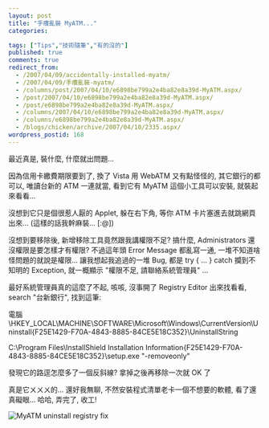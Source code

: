 ```yaml
---
layout: post
title: "手癢亂裝 MyATM..."
categories:

tags: ["Tips","技術隨筆","有的沒的"]
published: true
comments: true
redirect_from:
  - /2007/04/09/accidentally-installed-myatm/
  - /2007/04/09/手癢亂裝-myatm/
  - /columns/post/2007/04/10/e6898be799a2e4ba82e8a39d-MyATM.aspx/
  - /post/2007/04/10/e6898be799a2e4ba82e8a39d-MyATM.aspx/
  - /post/e6898be799a2e4ba82e8a39d-MyATM.aspx/
  - /columns/2007/04/10/e6898be799a2e4ba82e8a39d-MyATM.aspx/
  - /columns/e6898be799a2e4ba82e8a39d-MyATM.aspx/
  - /blogs/chicken/archive/2007/04/10/2335.aspx/
wordpress_postid: 168
---
```


最近真是, 裝什麼, 什麼就出問題...

因為信用卡繳費期限要到了, 換了 Vista 用 WebATM 又有點怪怪的, 其它銀行的都可以, 唯讀台新的 ATM 一連就當, 看到它有 MyATM 這個小工具可以安裝, 就裝起來看看...

沒想到它只是個很惹人厭的 Applet, 躲在右下角, 等你 ATM 卡片塞進去就跳網頁出來... (這樣的話我幹麻裝... [:@])

沒想到要移除後, 新增移除工具竟然跟我講權限不足? 搞什麼, Administrators 還沒權限是要怎樣才有權限? 不過這年頭 Error Message 都亂寫一通, 一堆不知道啥怪問題的就說是權限... 讓我想起我追過的一堆 Bug, 都是 try { ... } catch 攔到不知明的 Exception, 就一概顯示 "權限不足, 請聯絡系統管理員" ...

最好系統管理員真的這麼了不起, 咳咳, 沒事開了 Registry Editor 出來找看看, search "台新銀行", 找到這筆:

電腦\HKEY_LOCAL\MACHINE\SOFTWARE\Microsoft\Windows\CurrentVersion\Uninstall\{F25E1429-F70A-4843-8885-84CE5E18C352}\UninstallString

C:\Program Files\\InstallShield Installation Information\{F25E1429-F70A-4843-8885-84CE5E18C352}\setup.exe "-removeonly"

發現它的路逕怎麼多了一個反斜線? 拿掉之後再移除一次就 OK 了

真是它ㄨㄨㄨ的... 還好我無聊, 不然安裝程式清單老卡一個不想要的軟體, 看了還真礙眼... 哈哈, 弄完了, 收工!

![MyATM uninstall registry fix](/wp-content/be-files/WindowsLiveWriter/8cba23b9e713_14BB3/image03.png)
